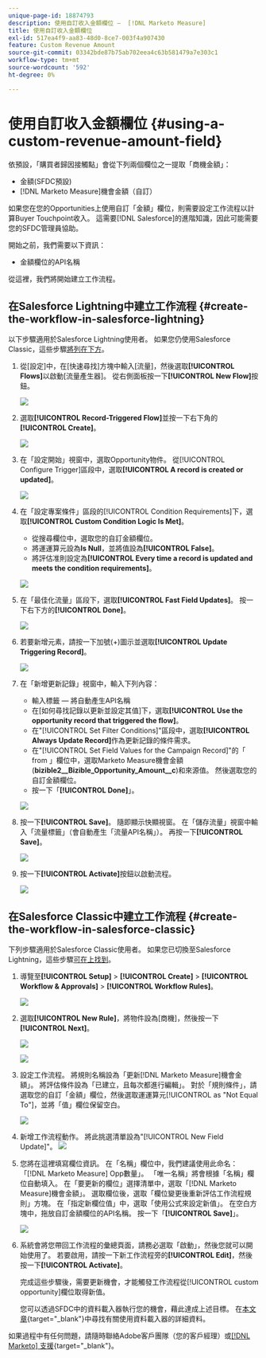 ```yaml
---
unique-page-id: 18874793
description: 使用自訂收入金額欄位 —  [!DNL Marketo Measure]
title: 使用自訂收入金額欄位
exl-id: 517ea4f9-aa83-48d0-8ce7-003f4a907430
feature: Custom Revenue Amount
source-git-commit: 03342bde87b75ab702eea4c63b581479a7e303c1
workflow-type: tm+mt
source-wordcount: '592'
ht-degree: 0%

---
```


# 使用自訂收入金額欄位 {#using-a-custom-revenue-amount-field}

依預設，「購買者歸因接觸點」會從下列兩個欄位之一提取「商機金額」：

* 金額(SFDC預設)
* [!DNL Marketo Measure]機會金額（自訂）

如果您在您的Opportunities上使用自訂「金額」欄位，則需要設定工作流程以計算Buyer Touchpoint收入。 這需要[!DNL Salesforce]的進階知識，因此可能需要您的SFDC管理員協助。

開始之前，我們需要以下資訊：

* 金額欄位的API名稱

從這裡，我們將開始建立工作流程。

## 在Salesforce Lightning中建立工作流程 {#create-the-workflow-in-salesforce-lightning}

以下步驟適用於Salesforce Lightning使用者。 如果您仍使用Salesforce Classic，這些步驟[將列在下方](#create-the-workflow-in-salesforce-classic)。

1. 從[設定]中，在[快速尋找]方塊中輸入[流量]，然後選取&#x200B;**[!UICONTROL Flows]**&#x200B;以啟動[流量產生器]。 從右側面板按一下&#x200B;**[!UICONTROL New Flow]**&#x200B;按鈕。

   ![](assets/using-a-custom-revenue-amount-field-1.png)

1. 選取&#x200B;**[!UICONTROL Record-Triggered Flow]**&#x200B;並按一下右下角的&#x200B;**[!UICONTROL Create]**。

   ![](assets/using-a-custom-revenue-amount-field-2.png)

1. 在「設定開始」視窗中，選取Opportunity物件。 從[!UICONTROL Configure Trigger]區段中，選取&#x200B;**[!UICONTROL A record is created or updated]**。

   ![](assets/using-a-custom-revenue-amount-field-3.png)

1. 在「設定專案條件」區段的[!UICONTROL Condition Requirements]下，選取&#x200B;**[!UICONTROL Custom Condition Logic Is Met]**。
   * 從搜尋欄位中，選取您的自訂金額欄位。
   * 將運運算元設為&#x200B;**Is Null**，並將值設為&#x200B;**[!UICONTROL False]**。
   * 將評估准則設定為&#x200B;**[!UICONTROL Every time a record is updated and meets the condition requirements]**。

   ![](assets/using-a-custom-revenue-amount-field-4.png)

1. 在「最佳化流量」區段下，選取&#x200B;**[!UICONTROL Fast Field Updates]**。 按一下右下方的&#x200B;**[!UICONTROL Done]**。

   ![](assets/using-a-custom-revenue-amount-field-5.png)

1. 若要新增元素，請按一下加號(+)圖示並選取&#x200B;**[!UICONTROL Update Triggering Record]**。

   ![](assets/using-a-custom-revenue-amount-field-6.png)

1. 在「新增更新記錄」視窗中，輸入下列內容：

   * 輸入標籤 — 將自動產生API名稱
   * 在[如何尋找記錄以更新並設定其值]下，選取&#x200B;**[!UICONTROL Use the opportunity record that triggered the flow]**。
   * 在&quot;[!UICONTROL Set Filter Conditions]&quot;區段中，選取&#x200B;**[!UICONTROL Always Update Record]**&#x200B;作為更新記錄的條件需求。
   * 在&quot;[!UICONTROL Set Field Values for the Campaign Record]&quot;的「 from 」欄位中，選取Marketo Measure機會金額(**bizible2__Bizible_Opportunity_Amount__c**)和來源值。 然後選取您的自訂金額欄位。
   * 按一下「**[!UICONTROL Done]**」。

   ![](assets/using-a-custom-revenue-amount-field-7.png)

1. 按一下&#x200B;**[!UICONTROL Save]**。 隨即顯示快顯視窗。 在「儲存流量」視窗中輸入「流量標籤」（會自動產生「流量API名稱」）。 再按一下&#x200B;**[!UICONTROL Save]**。

   ![](assets/using-a-custom-revenue-amount-field-8.png)

1. 按一下&#x200B;**[!UICONTROL Activate]**&#x200B;按鈕以啟動流程。

   ![](assets/using-a-custom-revenue-amount-field-9.png)

## 在Salesforce Classic中建立工作流程 {#create-the-workflow-in-salesforce-classic}

下列步驟適用於Salesforce Classic使用者。 如果您已切換至Salesforce Lightning，這些步驟[可在上找到](#create-the-workflow-in-salesforce-lightning)。

1. 導覽至&#x200B;**[!UICONTROL Setup]** > **[!UICONTROL Create]** > **[!UICONTROL Workflow & Approvals]** > **[!UICONTROL Workflow Rules]**。

   ![](assets/using-a-custom-revenue-amount-field-10.png)

1. 選取&#x200B;**[!UICONTROL New Rule]**，將物件設為[商機]，然後按一下&#x200B;**[!UICONTROL Next]**。

   ![](assets/using-a-custom-revenue-amount-field-11.png)

   ![](assets/using-a-custom-revenue-amount-field-12.png)

1. 設定工作流程。 將規則名稱設為「更新[!DNL Marketo Measure]機會金額」。 將評估條件設為「已建立，且每次都進行編輯」。 對於「規則條件」，請選取您的自訂「金額」欄位，然後選取運運算元[!UICONTROL as "Not Equal To"]，並將「值」欄位保留空白。

   ![](assets/using-a-custom-revenue-amount-field-13.png)

1. 新增工作流程動作。 將此挑選清單設為&quot;[!UICONTROL New Field Update]&quot;。
   ![](assets/using-a-custom-revenue-amount-field-14.png)

1. 您將在這裡填寫欄位資訊。 在「名稱」欄位中，我們建議使用此命名：「[!DNL Marketo Measure] Opp數量」。 「唯一名稱」將會根據「名稱」欄位自動填入。 在「要更新的欄位」選擇清單中，選取「[!DNL Marketo Measure]機會金額」。 選取欄位後，選取「欄位變更後重新評估工作流程規則」方塊。 在「指定新欄位值」中，選取「使用公式來設定新值」。 在空白方塊中，拖放自訂金額欄位的API名稱。 按一下「**[!UICONTROL Save]**」。

   ![](assets/using-a-custom-revenue-amount-field-15.png)

1. 系統會將您帶回工作流程的彙總頁面，請務必選取「啟動」，然後您就可以開始使用了。 若要啟用，請按一下新工作流程旁的&#x200B;**[!UICONTROL Edit]**，然後按一下&#x200B;**[!UICONTROL Activate]**。

   完成這些步驟後，需要更新機會，才能觸發工作流程從[!UICONTROL custom opportunity]欄位取得新值。

   您可以透過SFDC中的資料載入器執行您的機會，藉此達成上述目標。 在[本文章](/help/advanced-marketo-measure-features/custom-revenue-amount/using-data-loader-to-update-marketo-measure-custom-amount-field.md){target="_blank"}中尋找有關使用資料載入器的詳細資料。

如果過程中有任何問題，請隨時聯絡Adobe客戶團隊（您的客戶經理）或[[!DNL Marketo] 支援](https://nation.marketo.com/t5/support/ct-p/Support){target="_blank"}。
